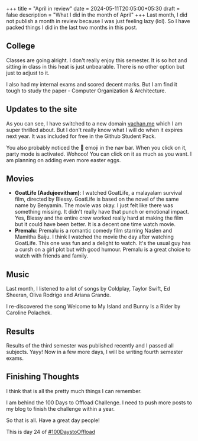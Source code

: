 +++
title = "April in review"
date = 2024-05-11T20:05:00+05:30
draft = false
description = "What I did in the month of April"
+++
Last month, I did not publish a month in review because I was just feeling lazy (lol). So I have packed things I did in the last two months in this post.
## College
Classes are going alright. I don't really enjoy this semester. It is so hot and sitting in class in this heat is just unbearable. There is no other option but just to adjust to it.

I also had my internal exams and scored decent marks. But I am find it tough to study the paper - Computer Organization & Architecture.

## Updates to the site
As you can see, I have switched to a new domain [vachan.me](https://vachan-maker.github.io) which I am super thrilled about. But I don't really know what I will do when it expires next year. It was included for free in the Github Student Pack.

You also probably noticed the 🥳 emoji in the nav bar. When you click on it, party mode is activated. Wohooo! You can click on it as much as you want. I am planning on adding even more easter eggs.

## Movies
- **GoatLife (Aadujeevitham)**: I watched GoatLife, a malayalam survival film, directed by Blessy. GoatLife is based on the novel of the same name by Benyamin. The movie was okay. I just felt like there was something missing. It didn't really have that punch or emotional impact. Yes, Blessy and the entire crew worked really hard at making the film but it could have been better. It is a decent one time watch movie.
- **Premalu**: Premalu is a romantic comedy film starring Naslen and Mamitha Baiju. I think I watched the movie the day after watching GoatLife. This one was fun and a delight to watch. It's the usual guy has a cursh on a girl plot but with good humour. Premalu is a great choice to watch with friends and family.

## Music
Last month, I listened to a lot of songs by Coldplay, Taylor Swift, Ed Sheeran, Oliva Rodrigo and Ariana Grande.

I re-discovered the song Welcome to My Island and Bunny Is a Rider by Caroline Polachek.

## Results
Results of the third semester was published recently and I passed all subjects. Yayy! Now in a few more days, I will be writing fourth semester exams.

## Finishing Thoughts
I think that is all the pretty much things I can remember.

I am behind the 100 Days to Offload Challenge. I need to push more posts to my blog to finish the challenge within a year.

So that is all. Have a great day people!

This is day 24 of [#100DaystoOffload](https://100daystooffload.com)